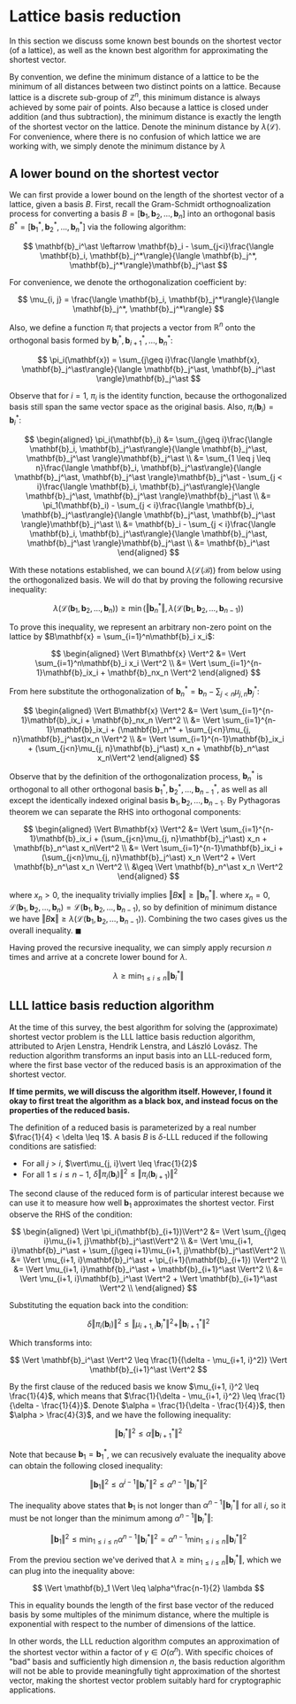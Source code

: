 # Lattice basis reduction
In this section we discuss some known best bounds on the shortest vector (of a lattice), as well as the known best algorithm for approximating the shortest vector.

By convention, we define the minimum distance of a lattice to be the minimum of all distances between two distinct points on a lattice. Because lattice is a discrete sub-group of $\mathbb{Z}^n$, this minimum distance is always achieved by some pair of points. Also because a lattice is closed under addition (and thus subtraction), the minimum distance is exactly the length of the shortest vector on the lattice. Denote the mininum distance by $\lambda(\mathcal{L})$. For convenience, where there is no confusion of which lattice we are working with, we simply denote the minimum distance by $\lambda$

## A lower bound on the shortest vector
We can first provide a lower bound on the length of the shortest vector of a lattice, given a basis $B$. First, recall the Gram-Schmidt orthognoalization process for converting a basis $B = [\mathbf{b}_1, \mathbf{b}_2, \ldots, \mathbf{b}_n]$ into an orthogonal basis $B^\ast = [\mathbf{b}_1^\ast, \mathbf{b}_2^\ast, \ldots, \mathbf{b}_n^\ast]$ via the following algorithm:

$$
\mathbf{b}_i^\ast \leftarrow \mathbf{b}_i - \sum_{j<i}\frac{\langle \mathbf{b}_i, \mathbf{b}_j^*\rangle}{\langle \mathbf{b}_j^*, \mathbf{b}_j^*\rangle}\mathbf{b}_j^\ast
$$

For convenience, we denote the orthogonalization coefficient by:

$$
\mu_{i, j} = \frac{\langle \mathbf{b}_i, \mathbf{b}_j^*\rangle}{\langle \mathbf{b}_j^*, \mathbf{b}_j^*\rangle}
$$

Also, we define a function $\pi_i$ that projects a vector from $\mathbb{R}^n$ onto the orthogonal basis formed by $\mathbf{b}_i^\ast, \mathbf{b}_{i+1}^\ast, \ldots, \mathbf{b}_n^\ast$:

$$
\pi_i(\mathbf{x}) = \sum_{j\geq i}\frac{\langle \mathbf{x}, \mathbf{b}_j^\ast\rangle}{\langle \mathbf{b}_j^\ast, \mathbf{b}_j^\ast \rangle}\mathbf{b}_j^\ast
$$

Observe that for $i = 1$, $\pi_i$ is the identity function, because the orthogonalized basis still span the same vector space as the original basis. Also, $\pi_i(\mathbf{b}_i) = \mathbf{b}_i^\ast$:

$$
\begin{aligned}
\pi_i(\mathbf{b}_i) &= \sum_{j\geq i}\frac{\langle \mathbf{b}_i, \mathbf{b}_j^\ast\rangle}{\langle \mathbf{b}_j^\ast, \mathbf{b}_j^\ast \rangle}\mathbf{b}_j^\ast \\
&= \sum_{1 \leq j \leq n}\frac{\langle \mathbf{b}_i, \mathbf{b}_j^\ast\rangle}{\langle \mathbf{b}_j^\ast, \mathbf{b}_j^\ast \rangle}\mathbf{b}_j^\ast  - \sum_{j < i}\frac{\langle \mathbf{b}_i, \mathbf{b}_j^\ast\rangle}{\langle \mathbf{b}_j^\ast, \mathbf{b}_j^\ast \rangle}\mathbf{b}_j^\ast \\
&= \pi_1(\mathbf{b}_i) - \sum_{j < i}\frac{\langle \mathbf{b}_i, \mathbf{b}_j^\ast\rangle}{\langle \mathbf{b}_j^\ast, \mathbf{b}_j^\ast \rangle}\mathbf{b}_j^\ast \\
&= \mathbf{b}_i - \sum_{j < i}\frac{\langle \mathbf{b}_i, \mathbf{b}_j^\ast\rangle}{\langle \mathbf{b}_j^\ast, \mathbf{b}_j^\ast \rangle}\mathbf{b}_j^\ast \\
&= \mathbf{b}_i^\ast
\end{aligned}
$$

With these notations established, we can bound $\lambda(\mathcal{L(B)})$ from below using the orthogonalized basis. We will do that by proving the following recursive inequality:

$$
\lambda(\mathcal{L}(\mathbf{b}_1, \mathbf{b}_2, \ldots, \mathbf{b}_n)) \geq \min (\Vert \mathbf{b}_n^\ast \Vert, \lambda(\mathcal{L}(\mathbf{b}_1, \mathbf{b}_2, \ldots, \mathbf{b}_{n-1}))
$$

To prove this inequality, we represent an arbitrary non-zero point on the lattice by $B\mathbf{x} = \sum_{i=1}^n\mathbf{b}_i x_i$:

$$
\begin{aligned}
\Vert B\mathbf{x} \Vert^2 &= \Vert \sum_{i=1}^n\mathbf{b}_i x_i \Vert^2 \\
&= \Vert \sum_{i=1}^{n-1}\mathbf{b}_ix_i + \mathbf{b}_nx_n \Vert^2
\end{aligned}
$$

From here substitute the orthogonalization of $\mathbf{b}_n^\ast = \mathbf{b}_n - \sum_{j<n}\mu_{j, n} \mathbf{b}_j^\ast$:

$$
\begin{aligned}
\Vert B\mathbf{x} \Vert^2 &= \Vert \sum_{i=1}^{n-1}\mathbf{b}_ix_i + \mathbf{b}_nx_n \Vert^2 \\
&= \Vert \sum_{i=1}^{n-1}\mathbf{b}_ix_i + (\mathbf{b}_n^* + \sum_{j<n}\mu_{j, n}\mathbf{b}_j^\ast)x_n \Vert^2 \\
&= \Vert \sum_{i=1}^{n-1}\mathbf{b}_ix_i + (\sum_{j<n}\mu_{j, n}\mathbf{b}_j^\ast) x_n  + \mathbf{b}_n^\ast x_n\Vert^2
\end{aligned}
$$

Observe that by the definition of the orthogonalization process, $\mathbf{b}_n^\ast$ is orthogonal to all other orthogonal basis $\mathbf{b}_1^\ast, \mathbf{b}_2^\ast, \ldots, \mathbf{b}_{n-1}^\ast$, as well as all except the identically indexed original basis $\mathbf{b}_1, \mathbf{b}_2, \ldots, \mathbf{b}_{n-1}$. By Pythagoras theorem we can separate the RHS into orthogonal components:

$$
\begin{aligned}
\Vert B\mathbf{x} \Vert^2 
&= \Vert \sum_{i=1}^{n-1}\mathbf{b}_ix_i + (\sum_{j<n}\mu_{j, n}\mathbf{b}_j^\ast) x_n  + \mathbf{b}_n^\ast x_n\Vert^2 \\
&= \Vert \sum_{i=1}^{n-1}\mathbf{b}_ix_i + (\sum_{j<n}\mu_{j, n}\mathbf{b}_j^\ast) x_n \Vert^2 + \Vert \mathbf{b}_n^\ast x_n \Vert^2 \\
&\geq \Vert \mathbf{b}_n^\ast x_n \Vert^2
\end{aligned}
$$

where $x_n > 0$, the inequality trivially implies $\Vert B\mathbf{x} \Vert \geq \Vert\mathbf{b}_n^\ast\Vert$. where $x_n = 0$, $\mathcal{L}(\mathbf{b}_1, \mathbf{b}_2, \ldots, \mathbf{b}_n) = \mathcal{L}(\mathbf{b}_1, \mathbf{b}_2, \ldots, \mathbf{b}_{n-1})$, so by definition of minimum distance we have $\Vert B\mathbf{x} \Vert \geq \lambda(\mathcal{L}(\mathbf{b}_1, \mathbf{b}_2, \ldots, \mathbf{b}_{n-1}))$. Combining the two cases gives us the overall inequality. $\blacksquare$

Having proved the recursive inequality, we can simply apply recursion $n$ times and arrive at a concrete lower bound for $\lambda$.

$$
\lambda \geq \min_{1 \leq i \leq n} \Vert \mathbf{b}_i^\ast \Vert
$$

## LLL lattice basis reduction algorithm
At the time of this survey, the best algorithm for solving the (approximate) shortest vector problem is the LLL lattice basis reduction algorithm, attributed to Arjen Lenstra, Hendrik Lenstra, and László Lovász. The reduction algorithm transforms an input basis into an LLL-reduced form, where the first base vector of the reduced basis is an approximation of the shortest vector.

**If time permits, we will discuss the algorithm itself. However, I found it okay to first treat the algorithm as a black box, and instead focus on the properties of the reduced basis.**

The definition of a reduced basis is parameterized by a real number $\frac{1}{4} < \delta \leq 1$. A basis $B$ is $\delta$-LLL reduced if the following conditions are satisfied:

- For all $j > i$, $\vert\mu_{j, i}\vert \leq \frac{1}{2}$
- For all $1 \leq i \leq n-1$, $\delta\Vert \pi_i(\mathbf{b}_i)\Vert^2 \leq \Vert\pi_i(\mathbf{b}_{i+1})\Vert^2$

The second clause of the reduced form is of particular interest because we can use it to measure how well $\mathbf{b}_1$ approximates the shortest vector. First observe the RHS of the condition:

$$
\begin{aligned}
\Vert \pi_i(\mathbf{b}_{i+1})\Vert^2 &= \Vert \sum_{j\geq i}\mu_{i+1, j}\mathbf{b}_j^\ast\Vert^2 \\
&= \Vert \mu_{i+1, i}\mathbf{b}_i^\ast + \sum_{j\geq i+1}\mu_{i+1, j}\mathbf{b}_j^\ast\Vert^2 \\
&= \Vert \mu_{i+1, i}\mathbf{b}_i^\ast + \pi_{i+1}(\mathbf{b}_{i+1}) \Vert^2 \\
&= \Vert \mu_{i+1, i}\mathbf{b}_i^\ast + \mathbf{b}_{i+1}^\ast \Vert^2 \\
&= \Vert \mu_{i+1, i}\mathbf{b}_i^\ast \Vert^2 + \Vert \mathbf{b}_{i+1}^\ast \Vert^2 \\
\end{aligned}
$$

Substituting the equation back into the condition:

$$
\delta\Vert \pi_i(\mathbf{b}_i)\Vert^2 \leq \Vert \mu_{i+1, i}\mathbf{b}_i^\ast \Vert^2 + \Vert \mathbf{b}_{i+1}^\ast \Vert^2
$$

Which transforms into:

$$
\Vert \mathbf{b}_i^\ast \Vert^2 \leq \frac{1}{(\delta - \mu_{i+1, i}^2)} \Vert \mathbf{b}_{i+1}^\ast \Vert^2
$$

By the first clause of the reduced basis we know $\mu_{i+1, i}^2 \leq \frac{1}{4}$, which means that $\frac{1}{\delta - \mu_{i+1, i}^2} \leq \frac{1}{\delta - \frac{1}{4}}$. Denote $\alpha = \frac{1}{\delta - \frac{1}{4}}$, then $\alpha > \frac{4}{3}$, and we have the following inequality:

$$
\Vert \mathbf{b}_i^\ast \Vert^2 \leq \alpha \Vert \mathbf{b}_{i+1}^\ast \Vert^2
$$

Note that because $\mathbf{b}_1 = \mathbf{b}_1^\ast$, we can recusively evaluate the inequality above can obtain the following closed inequality:

$$
\Vert \mathbf{b}_1 \Vert^2 \leq \alpha^{i-1} \Vert \mathbf{b}_{i}^\ast \Vert^2 \leq \alpha^{n-1} \Vert \mathbf{b}_{i}^\ast \Vert^2
$$

The inequality above states that $\mathbf{b}_1$ is not longer than $\alpha^{n-1} \Vert \mathbf{b}_{i}^\ast \Vert$ for all $i$, so it must be not longer than the minimum among $\alpha^{n-1} \Vert \mathbf{b}_{i}^\ast \Vert$:

$$
\Vert \mathbf{b}_1 \Vert^2 \leq \min_{1 \leq i \leq n}\alpha^{n-1} \Vert \mathbf{b}_{i}^\ast \Vert^2 = \alpha^{n-1} \min_{1 \leq i \leq n}\Vert \mathbf{b}_{i}^\ast \Vert^2
$$

From the previou section we've derived that $\lambda \geq \min_{1 \leq i \leq n} \Vert \mathbf{b}_i^\ast \Vert$, which we can plug into the inequality above:

$$
\Vert \mathbf{b}_1 \Vert \leq \alpha^\frac{n-1}{2} \lambda
$$

This in equality bounds the length of the first base vector of the reduced basis by some multiples of the minimum distance, where the multiple is exponential with respect to the number of dimensions of the lattice.

In other words, the LLL reduction algorithm computes an approximation of the shortest vector within a factor of $\gamma \in O(\alpha^n)$. With specific choices of "bad" basis and sufficiently high dimension $n$, the basis reduction algorithm will not be able to provide meaningfully tight approximation of the shortest vector, making the shortest vector problem suitably hard for cryptographic applications.

